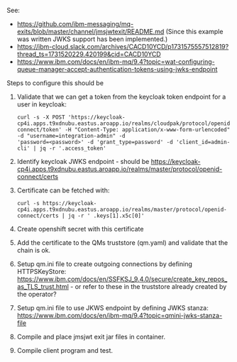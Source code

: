 See:

* https://github.com/ibm-messaging/mq-exits/blob/master/channel/jmsjwtexit/README.md (Since this example was written JWKS support has been implemented.)
* https://ibm-cloud.slack.com/archives/CACD10YCD/p1731575557512819?thread_ts=1731520229.420199&cid=CACD10YCD
* https://www.ibm.com/docs/en/ibm-mq/9.4?topic=wat-configuring-queue-manager-accept-authentication-tokens-using-jwks-endpoint


Steps to configure this should be 

1. Validate that we can get a token from the keycloak token endpoint for a user in keycloak:
    ```
    curl -s -X POST 'https://keycloak-cp4i.apps.t9xdnubu.eastus.aroapp.io/realms/cloudpak/protocol/openid-connect/token' -H "Content-Type: application/x-www-form-urlencoded" -d "username=integration-admin" -d 
    'password=<password>' -d 'grant_type=password' -d 'client_id=admin-cli' | jq -r '.access_token'
    ```
1. Identify keycloak JWKS endpoint - should be https://keycloak-cp4i.apps.t9xdnubu.eastus.aroapp.io/realms/master/protocol/openid-connect/certs
1. Certificate can be fetched with:
    ```
    curl -s https://keycloak-cp4i.apps.t9xdnubu.eastus.aroapp.io/realms/master/protocol/openid-connect/certs | jq -r ' .keys[1].x5c[0]'
    ```

1. Create openshift secret with this certificate
1. Add the certificate to the QMs truststore (qm.yaml) and validate that the chain is ok. 
1. Setup qm.ini file to create outgoing connections by defining HTTPSKeyStore: https://www.ibm.com/docs/en/SSFKSJ_9.4.0/secure/create_key_repos_as_TLS_trust.html - or refer to these in the truststore already created by the operator?
1. Setup qm.ini file to use JKWS endpoint by defining JWKS stanza: https://www.ibm.com/docs/en/ibm-mq/9.4?topic=qmini-jwks-stanza-file
1. Compile and place jmsjwt exit jar files in container.
1. Compile client program and test.
